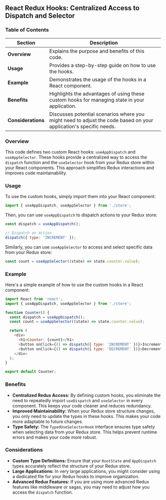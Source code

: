 ## React Redux Hooks: Centralized Access to Dispatch and Selector

### Table of Contents

| Section        | Description                                                                                                                                            |
|----------------|-----------------------------------------------------------------------------------------------------------------------------------------------------|
| **Overview**   | Explains the purpose and benefits of this code.                                                                                                     |
| **Usage**       | Provides a step-by-step guide on how to use the hooks.                                                                                               |
| **Example**     | Demonstrates the usage of the hooks in a React component.                                                                                             |
| **Benefits**    | Highlights the advantages of using these custom hooks for managing state in your application.                                                        |
| **Considerations** | Discusses potential scenarios where you might need to adjust the code based on your application's specific needs.                                   |

### Overview

This code defines two custom React hooks: `useAppDispatch` and `useAppSelector`. These hooks provide a centralized way to access the `dispatch` function and the `useSelector` hook from your Redux store within your React components.  This approach simplifies Redux interactions and improves code maintainability.

### Usage

To use the custom hooks, simply import them into your React component:

```javascript
import { useAppDispatch, useAppSelector } from './store';
```

Then, you can use `useAppDispatch` to dispatch actions to your Redux store:

```javascript
const dispatch = useAppDispatch();

// Dispatch an action
dispatch({ type: 'INCREMENT' });
```

Similarly, you can use `useAppSelector` to access and select specific data from your Redux store:

```javascript
const count = useAppSelector((state) => state.counter.value);
```

### Example

Here's a simple example of how to use the custom hooks in a React component:

```javascript
import React from 'react';
import { useAppDispatch, useAppSelector } from './store';

function Counter() {
  const dispatch = useAppDispatch();
  const count = useAppSelector((state) => state.counter.value);

  return (
    <div>
      <h1>Counter: {count}</h1>
      <button onClick={() => dispatch({ type: 'INCREMENT' })}>Increment</button>
      <button onClick={() => dispatch({ type: 'DECREMENT' })}>Decrement</button>
    </div>
  );
}

export default Counter;
```

### Benefits

* **Centralized Redux Access:**  By defining custom hooks, you eliminate the need to repeatedly import `useDispatch` and `useSelector` in every component. This keeps your code cleaner and reduces redundancy.
* **Improved Maintainability:** When your Redux store structure changes, you only need to update the types in these hooks. This makes your code more adaptable to future changes.
* **Type Safety:** The `TypedUseSelectorHook` interface ensures type safety when selecting data from your Redux store. This helps prevent runtime errors and makes your code more robust.

### Considerations

* **Custom Type Definitions:**  Ensure that your `RootState` and `AppDispatch` types accurately reflect the structure of your Redux store.
* **Large Applications:** In very large applications, you might consider using a dedicated file for your Redux hooks to improve organization.
* **Advanced Redux Features:** If you are using more advanced Redux features like middleware or sagas, you may need to adjust how you access the `dispatch` function. 
